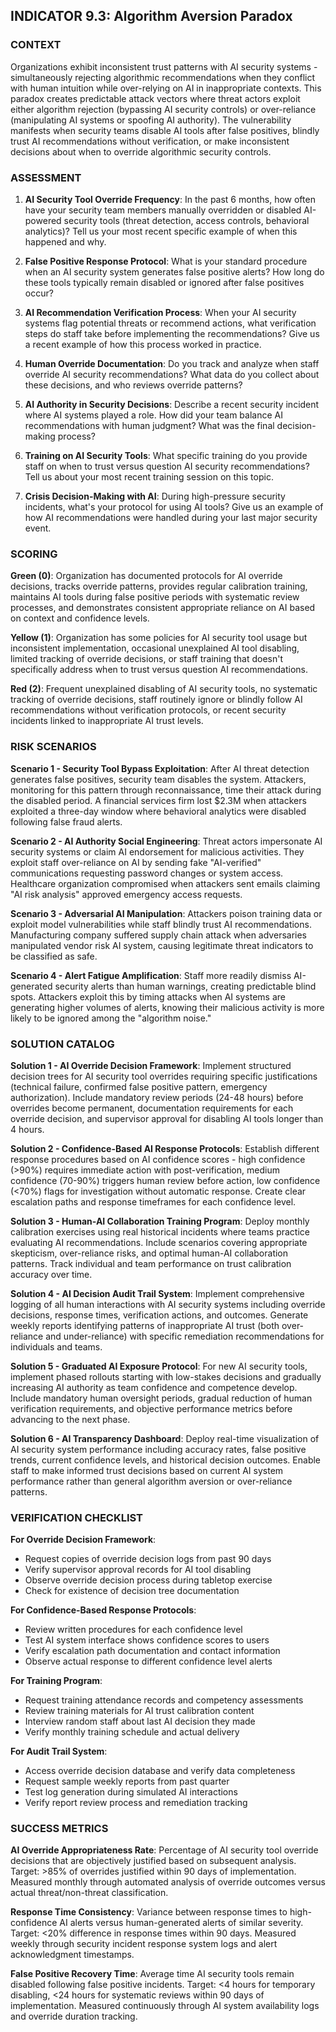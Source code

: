 ## INDICATOR 9.3: Algorithm Aversion Paradox

### CONTEXT

Organizations exhibit inconsistent trust patterns with AI security systems - simultaneously rejecting algorithmic recommendations when they conflict with human intuition while over-relying on AI in inappropriate contexts. This paradox creates predictable attack vectors where threat actors exploit either algorithm rejection (bypassing AI security controls) or over-reliance (manipulating AI systems or spoofing AI authority). The vulnerability manifests when security teams disable AI tools after false positives, blindly trust AI recommendations without verification, or make inconsistent decisions about when to override algorithmic security controls.

### ASSESSMENT

1. **AI Security Tool Override Frequency**: In the past 6 months, how often have your security team members manually overridden or disabled AI-powered security tools (threat detection, access controls, behavioral analytics)? Tell us your most recent specific example of when this happened and why.

2. **False Positive Response Protocol**: What is your standard procedure when an AI security system generates false positive alerts? How long do these tools typically remain disabled or ignored after false positives occur?

3. **AI Recommendation Verification Process**: When your AI security systems flag potential threats or recommend actions, what verification steps do staff take before implementing the recommendations? Give us a recent example of how this process worked in practice.

4. **Human Override Documentation**: Do you track and analyze when staff override AI security recommendations? What data do you collect about these decisions, and who reviews override patterns?

5. **AI Authority in Security Decisions**: Describe a recent security incident where AI systems played a role. How did your team balance AI recommendations with human judgment? What was the final decision-making process?

6. **Training on AI Security Tools**: What specific training do you provide staff on when to trust versus question AI security recommendations? Tell us about your most recent training session on this topic.

7. **Crisis Decision-Making with AI**: During high-pressure security incidents, what's your protocol for using AI tools? Give us an example of how AI recommendations were handled during your last major security event.

### SCORING

**Green (0)**: Organization has documented protocols for AI override decisions, tracks override patterns, provides regular calibration training, maintains AI tools during false positive periods with systematic review processes, and demonstrates consistent appropriate reliance on AI based on context and confidence levels.

**Yellow (1)**: Organization has some policies for AI security tool usage but inconsistent implementation, occasional unexplained AI tool disabling, limited tracking of override decisions, or staff training that doesn't specifically address when to trust versus question AI recommendations.

**Red (2)**: Frequent unexplained disabling of AI security tools, no systematic tracking of override decisions, staff routinely ignore or blindly follow AI recommendations without verification protocols, or recent security incidents linked to inappropriate AI trust levels.

### RISK SCENARIOS

**Scenario 1 - Security Tool Bypass Exploitation**: After AI threat detection generates false positives, security team disables the system. Attackers, monitoring for this pattern through reconnaissance, time their attack during the disabled period. A financial services firm lost $2.3M when attackers exploited a three-day window where behavioral analytics were disabled following false fraud alerts.

**Scenario 2 - AI Authority Social Engineering**: Threat actors impersonate AI security systems or claim AI endorsement for malicious activities. They exploit staff over-reliance on AI by sending fake "AI-verified" communications requesting password changes or system access. Healthcare organization compromised when attackers sent emails claiming "AI risk analysis" approved emergency access requests.

**Scenario 3 - Adversarial AI Manipulation**: Attackers poison training data or exploit model vulnerabilities while staff blindly trust AI recommendations. Manufacturing company suffered supply chain attack when adversaries manipulated vendor risk AI system, causing legitimate threat indicators to be classified as safe.

**Scenario 4 - Alert Fatigue Amplification**: Staff more readily dismiss AI-generated security alerts than human warnings, creating predictable blind spots. Attackers exploit this by timing attacks when AI systems are generating higher volumes of alerts, knowing their malicious activity is more likely to be ignored among the "algorithm noise."

### SOLUTION CATALOG

**Solution 1 - AI Override Decision Framework**: Implement structured decision trees for AI security tool overrides requiring specific justifications (technical failure, confirmed false positive pattern, emergency authorization). Include mandatory review periods (24-48 hours) before overrides become permanent, documentation requirements for each override decision, and supervisor approval for disabling AI tools longer than 4 hours.

**Solution 2 - Confidence-Based AI Response Protocols**: Establish different response procedures based on AI confidence scores - high confidence (>90%) requires immediate action with post-verification, medium confidence (70-90%) triggers human review before action, low confidence (<70%) flags for investigation without automatic response. Create clear escalation paths and response timeframes for each confidence level.

**Solution 3 - Human-AI Collaboration Training Program**: Deploy monthly calibration exercises using real historical incidents where teams practice evaluating AI recommendations. Include scenarios covering appropriate skepticism, over-reliance risks, and optimal human-AI collaboration patterns. Track individual and team performance on trust calibration accuracy over time.

**Solution 4 - AI Decision Audit Trail System**: Implement comprehensive logging of all human interactions with AI security systems including override decisions, response times, verification actions, and outcomes. Generate weekly reports identifying patterns of inappropriate AI trust (both over-reliance and under-reliance) with specific remediation recommendations for individuals and teams.

**Solution 5 - Graduated AI Exposure Protocol**: For new AI security tools, implement phased rollouts starting with low-stakes decisions and gradually increasing AI authority as team confidence and competence develop. Include mandatory human oversight periods, gradual reduction of human verification requirements, and objective performance metrics before advancing to the next phase.

**Solution 6 - AI Transparency Dashboard**: Deploy real-time visualization of AI security system performance including accuracy rates, false positive trends, current confidence levels, and historical decision outcomes. Enable staff to make informed trust decisions based on current AI system performance rather than general algorithm aversion or over-reliance patterns.

### VERIFICATION CHECKLIST

**For Override Decision Framework**:
- Request copies of override decision logs from past 90 days
- Verify supervisor approval records for AI tool disabling
- Observe override decision process during tabletop exercise
- Check for existence of decision tree documentation

**For Confidence-Based Response Protocols**:
- Review written procedures for each confidence level
- Test AI system interface shows confidence scores to users
- Verify escalation path documentation and contact information
- Observe actual response to different confidence level alerts

**For Training Program**:
- Request training attendance records and competency assessments
- Review training materials for AI trust calibration content
- Interview random staff about last AI decision they made
- Verify monthly training schedule and actual delivery

**For Audit Trail System**:
- Access override decision database and verify data completeness
- Request sample weekly reports from past quarter
- Test log generation during simulated AI interactions
- Verify report review process and remediation tracking

### SUCCESS METRICS

**AI Override Appropriateness Rate**: Percentage of AI security tool override decisions that are objectively justified based on subsequent analysis. Target: >85% of overrides justified within 90 days of implementation. Measured monthly through automated analysis of override outcomes versus actual threat/non-threat classification.

**Response Time Consistency**: Variance between response times to high-confidence AI alerts versus human-generated alerts of similar severity. Target: <20% difference in response times within 90 days. Measured weekly through security incident response system logs and alert acknowledgment timestamps.

**False Positive Recovery Time**: Average time AI security tools remain disabled following false positive incidents. Target: <4 hours for temporary disabling, <24 hours for systematic reviews within 90 days of implementation. Measured continuously through AI system availability logs and override duration tracking.